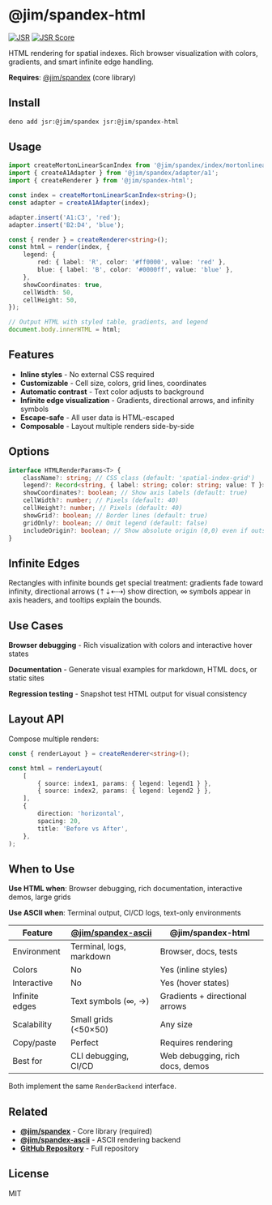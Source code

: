 # @jim/spandex-html

[![JSR](https://jsr.io/badges/@jim/spandex-html)](https://jsr.io/@jim/spandex-html)
[![JSR Score](https://jsr.io/badges/@jim/spandex-html/score)](https://jsr.io/@jim/spandex-html/score)

HTML rendering for spatial indexes. Rich browser visualization with colors, gradients, and smart infinite edge handling.

**Requires**: [@jim/spandex](https://jsr.io/@jim/spandex) (core library)

## Install

```bash
deno add jsr:@jim/spandex jsr:@jim/spandex-html
```

## Usage

```typescript
import createMortonLinearScanIndex from '@jim/spandex/index/mortonlinearscan';
import { createA1Adapter } from '@jim/spandex/adapter/a1';
import { createRenderer } from '@jim/spandex-html';

const index = createMortonLinearScanIndex<string>();
const adapter = createA1Adapter(index);

adapter.insert('A1:C3', 'red');
adapter.insert('B2:D4', 'blue');

const { render } = createRenderer<string>();
const html = render(index, {
	legend: {
		red: { label: 'R', color: '#ff0000', value: 'red' },
		blue: { label: 'B', color: '#0000ff', value: 'blue' },
	},
	showCoordinates: true,
	cellWidth: 50,
	cellHeight: 50,
});

// Output HTML with styled table, gradients, and legend
document.body.innerHTML = html;
```

## Features

- **Inline styles** - No external CSS required
- **Customizable** - Cell size, colors, grid lines, coordinates
- **Automatic contrast** - Text color adjusts to background
- **Infinite edge visualization** - Gradients, directional arrows, and infinity symbols
- **Escape-safe** - All user data is HTML-escaped
- **Composable** - Layout multiple renders side-by-side

## Options

```typescript
interface HTMLRenderParams<T> {
	className?: string; // CSS class (default: 'spatial-index-grid')
	legend?: Record<string, { label: string; color: string; value: T }>;
	showCoordinates?: boolean; // Show axis labels (default: true)
	cellWidth?: number; // Pixels (default: 40)
	cellHeight?: number; // Pixels (default: 40)
	showGrid?: boolean; // Border lines (default: true)
	gridOnly?: boolean; // Omit legend (default: false)
	includeOrigin?: boolean; // Show absolute origin (0,0) even if outside viewport (default: false)
}
```

## Infinite Edges

Rectangles with infinite bounds get special treatment: gradients fade toward infinity, directional arrows (⇡⇣⇠⇢) show direction, ∞ symbols appear in axis headers, and tooltips explain the bounds.

## Use Cases

**Browser debugging** - Rich visualization with colors and interactive hover states

**Documentation** - Generate visual examples for markdown, HTML docs, or static sites

**Regression testing** - Snapshot test HTML output for visual consistency

## Layout API

Compose multiple renders:

```typescript
const { renderLayout } = createRenderer<string>();

const html = renderLayout(
	[
		{ source: index1, params: { legend: legend1 } },
		{ source: index2, params: { legend: legend2 } },
	],
	{
		direction: 'horizontal',
		spacing: 20,
		title: 'Before vs After',
	},
);
```

## When to Use

**Use HTML when**: Browser debugging, rich documentation, interactive demos, large grids

**Use ASCII when**: Terminal output, CI/CD logs, text-only environments

| Feature        | [@jim/spandex-ascii](https://jsr.io/@jim/spandex-ascii) | @jim/spandex-html               |
| -------------- | ------------------------------------------------------- | ------------------------------- |
| Environment    | Terminal, logs, markdown                                | Browser, docs, tests            |
| Colors         | No                                                      | Yes (inline styles)             |
| Interactive    | No                                                      | Yes (hover states)              |
| Infinite edges | Text symbols (∞, →)                                     | Gradients + directional arrows  |
| Scalability    | Small grids (<50×50)                                    | Any size                        |
| Copy/paste     | Perfect                                                 | Requires rendering              |
| Best for       | CLI debugging, CI/CD                                    | Web debugging, rich docs, demos |

Both implement the same `RenderBackend` interface.

## Related

- **[@jim/spandex](https://jsr.io/@jim/spandex)** - Core library (required)
- **[@jim/spandex-ascii](https://jsr.io/@jim/spandex-ascii)** - ASCII rendering backend
- **[GitHub Repository](https://github.com/jimisaacs/spandex)** - Full repository

## License

MIT
